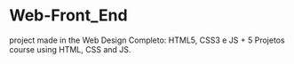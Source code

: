 # Web-Front_End
project made in the Web Design Completo: HTML5, CSS3 e JS + 5 Projetos course using HTML, CSS and JS.
